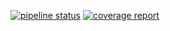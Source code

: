 [![pipeline status](https://gitlab.met.no/s-enda/mapserver-tools/badges/master/pipeline.svg)](https://gitlab.met.no/s-enda/mapserver-tools/-/commits/master)
[![coverage report](https://gitlab.met.no/s-enda/mapserver-tools/badges/master/coverage.svg)](https://gitlab.met.no/s-enda/mapserver-tools/-/commits/master)
